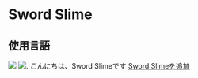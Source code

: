 # Sword Slime
## 使用言語
<img src="https://img.shields.io/badge/-Html5-FFF.svg?logo=html5&style=for-the-badge"> <img src="https://img.shields.io/badge/-Css-QR.svg?logo=css3&style=for-the-badge">. 
<hi>こんにちは、Sword Slimeです</hi>
<a href="minecraft://?addExternalServer=Sword%20Slime|swordslime.xgames.jp:25565">Sword Slimeを追加</a>
